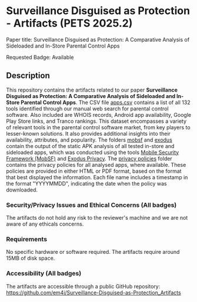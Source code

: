 # Surveillance Disguised as Protection - Artifacts (PETS 2025.2)

Paper title: Surveillance Disguised as Protection: A Comparative Analysis of Sideloaded and In-Store Parental Control Apps

Requested Badge: Available

## Description
This repository contains the artifacts related to our paper **Surveillance Disguised as Protection: A Comparative Analysis of Sideloaded and In-Store Parental Control Apps**. The CSV file [apps.csv](apps.csv) contains a list of all 132 tools identified through our manual web search for parental control software. Also included are WHOIS records, Android app availability, Google Play Store links, and Tranco rankings. This dataset encompasses a variety of relevant tools in the parental control software market, from key players to lesser-known solutions. It also provides additional insights into their availability, attributes, and popularity.
The folders [mobsf](mobsf) and [exodus](exodus) contain the output of the static APK analysis of all tested in-store and sideloaded apps, which was conducted using the tools [Mobile Security Framework (MobSF)](https://github.com/MobSF/Mobile-Security-Framework-MobSF) and [Exodus Privacy](https://exodus-privacy.eu.org/en/).
The [privacy policies](privacy%20policies) folder contains the privacy policies for all analysed apps, where available. These policies are provided in either HTML or PDF format, based on the format that best displayed the information. Each file name includes a timestamp in the format "YYYYMMDD", indicating the date when the policy was downloaded.

### Security/Privacy Issues and Ethical Concerns (All badges)
The artifacts do not hold any risk to the reviewer's machine and we are not aware of any ethicals concerns.

### Requirements
No specific hardware or software required.
The artifacts require around 15MB of disk space.

### Accessibility (All badges)
The artifacts are accessible through a public GitHub repository: https://github.com/em4i/Surveillance-Disguised-as-Protection_Artifacts
